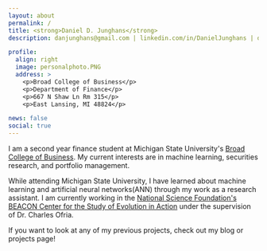 ```yaml
---
layout: about
permalink: /
title: <strong>Daniel D. Junghans</strong> 
description: danjunghans@gmail.com | linkedin.com/in/DanielJunghans | danieljunghans.com

profile:
  align: right
  image: personalphoto.PNG
  address: >
    <p>Broad College of Business</p>
    <p>Department of Finance</p>
    <p>667 N Shaw Ln Rm 315</p>
    <p>East Lansing, MI 48824</p>

news: false
social: true
---
```

I am a second year finance student at Michigan State University's [Broad College of Business](https://broad.msu.edu/). My current interests are in machine learning, securities research, and portfolio management. 

While attending Michigan State University, I have learned about machine learning and artificial neural networks(ANN) through my work as a research assistant. I am currently working in the [National Science Foundation's BEACON Center for the Study of Evolution in Action](https://www3.beacon-center.org/) under the supervision of Dr. Charles Ofria.

If you want to look at any of my previous projects, check out my blog or projects page!